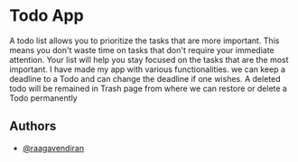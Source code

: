 
# Todo App

A todo list allows you to prioritize the tasks that are more important. This means you don't waste time on tasks that don't require your immediate attention. Your list will help you stay focused on the tasks that are the most important. I have made my app with various functionalities. we can keep a deadline to a Todo and can change the deadline if one wishes. A deleted todo will be remained in Trash page from where we can restore or delete a Todo permanently

## Authors

- [@raagavendiran](https://github.com/RAAGAVENDIRAN)

